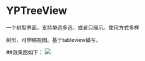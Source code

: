 # YPTreeView
一个树型界面，支持单选多选，或者只展示。使用方式多样

树形，可伸缩视图。基于tableview编写。

##效果图如下：
![](http://upload-images.jianshu.io/upload_images/1617728-222d87c86cc6bc82.gif?imageMogr2/auto-orient/strip)  